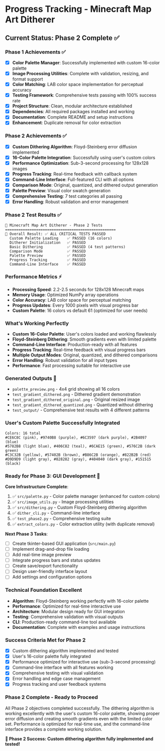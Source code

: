 # Progress Tracking - Minecraft Map Art Ditherer

## Current Status: Phase 2 Complete ✅

### Phase 1 Achievements ✅
- [x] **Color Palette Manager**: Successfully implemented with custom 16-color palette
- [x] **Image Processing Utilities**: Complete with validation, resizing, and format support
- [x] **Color Matching**: LAB color space implementation for perceptual accuracy
- [x] **Testing Framework**: Comprehensive tests passing with 100% success rate
- [x] **Project Structure**: Clean, modular architecture established
- [x] **Dependencies**: All required packages installed and working
- [x] **Documentation**: Complete README and setup instructions
- [x] **Enhancement**: Duplicate removal for color extraction

### Phase 2 Achievements ✅
- [x] **Custom Dithering Algorithm**: Floyd-Steinberg error diffusion implemented
- [x] **16-Color Palette Integration**: Successfully using user's custom colors
- [x] **Performance Optimization**: Sub-3-second processing for 128x128 images
- [x] **Progress Tracking**: Real-time feedback with callback system
- [x] **Command-Line Interface**: Full-featured CLI with all options
- [x] **Comparison Mode**: Original, quantized, and dithered output generation
- [x] **Palette Preview**: Visual color swatch generation
- [x] **Comprehensive Testing**: 7 test categories all passing
- [x] **Error Handling**: Robust validation and error management

### Phase 2 Test Results ✅
```
🚀 Minecraft Map Art Ditherer - Phase 2 Tests
==================================================
🎯 Overall Result: ✅ ALL CRITICAL TESTS PASSED
  Custom Palette Loading    ✅ PASSED (16 colors)
  Ditherer Initialization   ✅ PASSED
  Basic Dithering           ✅ PASSED (4 test patterns)
  Comparison Mode           ✅ PASSED
  Palette Preview           ✅ PASSED
  Progress Tracking         ✅ PASSED
  Command-Line Interface    ✅ PASSED
```

### Performance Metrics ⚡
- **Processing Speed**: 2.2-2.5 seconds for 128x128 Minecraft maps
- **Memory Usage**: Optimized NumPy array operations
- **Color Accuracy**: LAB color space for perceptual matching
- **Progress Updates**: Every 1000 pixels with visual progress bar
- **Custom Palette**: 16 colors vs default 61 (optimized for user needs)

### What's Working Perfectly
- **Custom 16-Color Palette**: User's colors loaded and working flawlessly
- **Floyd-Steinberg Dithering**: Smooth gradients even with limited palette
- **Command-Line Interface**: Production-ready with all features
- **Progress Tracking**: Real-time feedback with visual progress bars
- **Multiple Output Modes**: Original, quantized, and dithered comparisons
- **Error Handling**: Robust validation for all input types
- **Performance**: Fast processing suitable for interactive use

### Generated Outputs 📁
- `palette_preview.png` - 4x4 grid showing all 16 colors
- `test_gradient_dithered.png` - Dithered gradient demonstration
- `test_gradient_dithered_original.png` - Original resized image
- `test_gradient_dithered_quantized.png` - Quantized without dithering
- `test_output/` - Comprehensive test results with 4 different patterns

### User's Custom Palette Successfully Integrated
```
Colors: 16 total
#CE6C8C (pink), #9740B8 (purple), #6C3597 (dark purple), #2B4097 (blue)
#5782B8 (light blue), #406C82 (teal), #6CAE15 (green), #576C2B (dark green)
#C3C32B (yellow), #57402B (brown), #B86C2B (orange), #822B2B (red)
#D9D9D9 (light gray), #828282 (gray), #404040 (dark gray), #151515 (black)
```

### Ready for Phase 3: GUI Development 🚀

**Core Infrastructure Complete**:
1. ✅ `src/palette.py` - Color palette manager (enhanced for custom colors)
2. ✅ `src/image_utils.py` - Image processing utilities
3. ✅ `src/dithering.py` - Custom Floyd-Steinberg dithering algorithm
4. ✅ `dither_cli.py` - Command-line interface
5. ✅ `test_phase2.py` - Comprehensive testing suite
6. ✅ `extract_colors.py` - Color extraction utility (with duplicate removal)

**Next Phase 3 Tasks**:
- [ ] Create tkinter-based GUI application (`src/main.py`)
- [ ] Implement drag-and-drop file loading
- [ ] Add real-time image preview
- [ ] Integrate progress bars and status updates
- [ ] Create save/export functionality
- [ ] Design user-friendly interface layout
- [ ] Add settings and configuration options

### Technical Foundation Excellent
- **Algorithm**: Floyd-Steinberg working perfectly with 16-color palette
- **Performance**: Optimized for real-time interactive use
- **Architecture**: Modular design ready for GUI integration
- **Testing**: Comprehensive validation with visual outputs
- **CLI**: Production-ready command-line tool available
- **Documentation**: Complete with examples and usage instructions

### Success Criteria Met for Phase 2
- [x] Custom dithering algorithm implemented and tested
- [x] User's 16-color palette fully integrated
- [x] Performance optimized for interactive use (sub-3-second processing)
- [x] Command-line interface with all features working
- [x] Comprehensive testing with visual validation
- [x] Error handling and edge case management
- [x] Progress tracking and user feedback systems

### Phase 2 Complete - Ready to Proceed
All Phase 2 objectives completed successfully. The dithering algorithm is working excellently with the user's custom 16-color palette, showing proper error diffusion and creating smooth gradients even with the limited color set. Performance is optimized for real-time use, and the command-line interface provides a complete working solution.

**🎉 Phase 2 Success: Custom dithering algorithm fully implemented and tested!** 